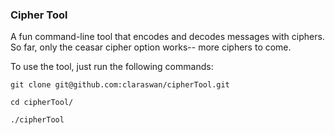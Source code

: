 ### Cipher Tool

A fun command-line tool that encodes and decodes messages with ciphers.
So far, only the ceasar cipher option works-- more ciphers to come.

To use the tool, just run the following commands:

`git clone git@github.com:claraswan/cipherTool.git`

`cd cipherTool/`

`./cipherTool`

